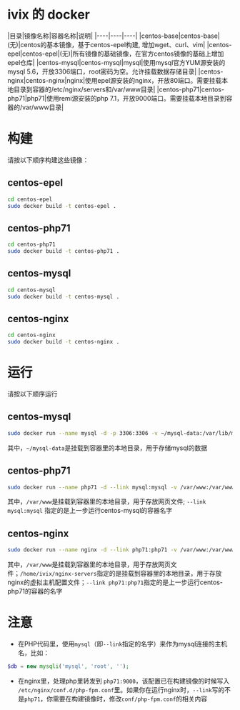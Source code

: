 # ivix 的 docker

|目录|镜像名称|容器名称|说明|
|----|----|----|
|centos-base|centos-base|(无)|centos的基本镜像，基于centos-epel构建, 增加wget、curl、vim|
|centos-epel|centos-epel|(无)|所有镜像的基础镜像，在官方centos镜像的基础上增加epel仓库|
|centos-mysql|centos-mysql|mysql|使用mysql官方YUM源安装的mysql 5.6，开放3306端口，root密码为空。允许挂载数据存储目录|
|centos-nginx|centos-nginx|nginx|使用epel源安装的nginx，开放80端口。需要挂载本地目录到容器的/etc/nginx/servers和/var/www目录|
|centos-php71|centos-php71|php71|使用remi源安装的php 7.1，开放9000端口。需要挂载本地目录到容器的/var/www目录|

# 构建

请按以下顺序构建这些镜像：

## centos-epel

```bash
cd centos-epel
sudo docker build -t centos-epel .
```

## centos-php71

```bash
cd centos-php71
sudo docker build -t centos-php71 .
```
## centos-mysql

```bash
cd centos-mysql
sudo docker build -t centos-mysql .
```
## centos-nginx

```bash
cd centos-nginx
sudo docker build -t centos-nginx .
```

# 运行

请按以下顺序运行

## centos-mysql

```bash
sudo docker run --name mysql -d -p 3306:3306 -v ~/mysql-data:/var/lib/mysql centos-mysql
```

其中，`~/mysql-data`是挂载到容器里的本地目录，用于存储mysql的数据

## centos-php71

```bash
sudo docker run --name php71 -d --link mysql:mysql -v /var/www:/var/www -p 9000:9000 centos-php71
```

其中，`/var/www`是挂载到容器里的本地目录，用于存放网页文件; `--link mysql:mysql` 指定的是上一步运行centos-mysql的容器名字

## centos-nginx

```bash
sudo docker run --name nginx -d --link php71:php71 -v /var/www:/var/www -v /home/ivix/nginx-servers:/etc/nginx/servers -p 80:80 centos-nginx
```

其中，`/var/www`是挂载到容器里的本地目录，用于存放网页文件；`/home/ivix/nginx-servers`指定的是挂载到容器里的本地目录，用于存放nginx的虚拟主机配置文件；`--link php71:php71`指定的是上一步运行centos-php71的容器的名字

# 注意 

- 在PHP代码里，使用`mysql`（即`--link`指定的名字）来作为mysql连接的主机名，比如：

```php
$db = new mysqli('mysql', 'root', '');
```

- 在nginx里，处理php里转发到 `php71:9000`，该配置已在构建镜像的时候写入 `/etc/nginx/conf.d/php-fpm.conf`里。如果你在运行nginx时，`--link`写的不是`php71`，你需要在构建镜像时，修改`conf/php-fpm.conf`的相关内容

